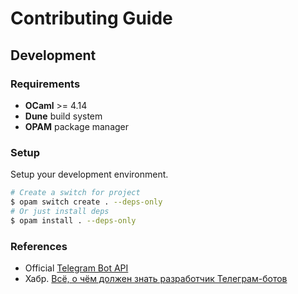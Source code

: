 # Contributing Guide

## Development 

### Requirements

- **OCaml** >= 4.14
- **Dune** build system
- **OPAM** package manager


### Setup

Setup your development environment.

```sh
# Create a switch for project
$ opam switch create . --deps-only
# Or just install deps
$ opam install . --deps-only
```

### References

- Official [Telegram Bot API](https://core.telegram.org/bots/api)
- Хабр. [Всё, о чём должен знать разработчик Телеграм-ботов](https://habr.com/ru/articles/543676/)